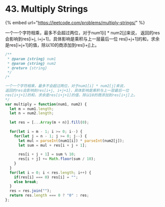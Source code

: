 # 43. Multiply Strings

{% embed url="https://leetcode.com/problems/multiply-strings/" %}

一个一个字符相乘，最多不会超过两位，对于num1\[i\] \* num2\[j\]来说， 返回的res会影响到res\[i+j, i+j+1\]，具体影响是乘积与上一层最后一位 res\[i+j+1\]的和，求余是res\[i+j+1\]的值，除以10的商添加到res\[i+j\]上。

```javascript
/**
 * @param {string} num1
 * @param {string} num2
 * @return {string}
 */
/*

一个一个字符相乘，最多不会超过两位，对于num1[i] * num2[j]来说，
返回的res会影响到res[i+j, i+j+1]，具体影响是乘积与上一层最后一位
res[i+j+1]的和，求余是res[i+j+1]的值，除以10的商添加到res[i+j]上。
*/
var multiply = function(num1, num2) {
  let m = num1.length;
  let n = num2.length;
  
  let res = [...Array(m + n)].fill(0);
  
  for(let i = m - 1; i >= 0; i--) {
    for(let j = n - 1; j >= 0; j--) {
      let mul = parseInt(num1[i]) * parseInt(num2[j]);
      let sum = mul + res[i + j + 1];
      
      res[i + j + 1] = sum % 10;
      res[i + j] += Math.floor(sum / 10);
    }
  }
  for(let i = 0; i < res.length; i++) {
    if(res[i] === 0) res[i] = "";
    else break;
  }
  res = res.join("");
  return res.length === 0 ? "0" : res;
};
```

